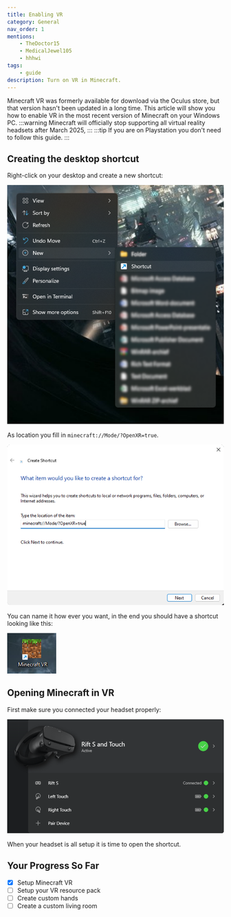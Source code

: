 ```yaml
---
title: Enabling VR
category: General
nav_order: 1
mentions:
    - TheDoctor15
    - MedicalJewel105
    - hhhwi
tags:
    - guide
description: Turn on VR in Minecraft.
---
```



Minecraft VR was formerly available for download via the Oculus store, but that version hasn't been updated in a long time. This article will show you how to enable VR in the most recent version of Minecraft on your Windows PC.
:::warning
Minecraft will officially stop supporting all virtual reality headsets after March 2025, 
:::
:::tip
If you are on Playstation you don't need to follow this guide.
:::

## Creating the desktop shortcut

Right-click on your desktop and create a new shortcut:

![](/assets/images/vr/install/vr_desktop.png)

As location you fill in `minecraft://Mode/?OpenXR=true`.

![](/assets/images/vr/install/vr_shortcut_path.png)

You can name it how ever you want, in the end you should have a shortcut looking like this:

![](/assets/images/vr/install/vr_shortcut_icon.png)

## Opening Minecraft in VR

First make sure you connected your headset properly:

![](/assets/images/vr/install/vr_headset.png)

When your headset is all setup it is time to open the shortcut.

## Your Progress So Far

-   [x] Setup Minecraft VR
-   [ ] Setup your VR resource pack
-   [ ] Create custom hands
-   [ ] Create a custom living room
